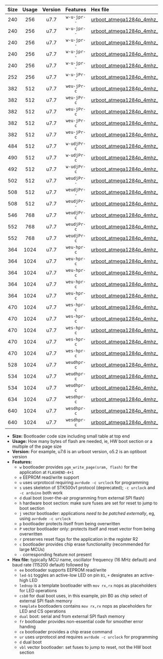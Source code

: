 |Size|Usage|Version|Features|Hex file|
|:-:|:-:|:-:|:-:|:--|
|240|256|u7.7|`w-u-jpr--`|[urboot_atmega1284p_4mhz_19200bps_led+b5_ur_vbl.hex](https://raw.githubusercontent.com/stefanrueger/urboot.hex/main/mcus/atmega1284p/fcpu_4mhz/19200_bps/urboot_atmega1284p_4mhz_19200bps_led+b5_ur_vbl.hex)|
|240|256|u7.7|`w-u-jpr--`|[urboot_atmega1284p_4mhz_19200bps_led+b7_ur_vbl.hex](https://raw.githubusercontent.com/stefanrueger/urboot.hex/main/mcus/atmega1284p/fcpu_4mhz/19200_bps/urboot_atmega1284p_4mhz_19200bps_led+b7_ur_vbl.hex)|
|240|256|u7.7|`w-u-jpr--`|[urboot_atmega1284p_4mhz_19200bps_led+c7_ur_vbl.hex](https://raw.githubusercontent.com/stefanrueger/urboot.hex/main/mcus/atmega1284p/fcpu_4mhz/19200_bps/urboot_atmega1284p_4mhz_19200bps_led+c7_ur_vbl.hex)|
|240|256|u7.7|`w-u-jpr--`|[urboot_atmega1284p_4mhz_19200bps_led+d7_ur_vbl.hex](https://raw.githubusercontent.com/stefanrueger/urboot.hex/main/mcus/atmega1284p/fcpu_4mhz/19200_bps/urboot_atmega1284p_4mhz_19200bps_led+d7_ur_vbl.hex)|
|240|256|u7.7|`w-u-jpr--`|[urboot_atmega1284p_4mhz_19200bps_lednop_ur_vbl.hex](https://raw.githubusercontent.com/stefanrueger/urboot.hex/main/mcus/atmega1284p/fcpu_4mhz/19200_bps/urboot_atmega1284p_4mhz_19200bps_lednop_ur_vbl.hex)|
|252|256|u7.7|`w-u-jPr--`|[urboot_atmega1284p_4mhz_19200bps_ur_vbl.hex](https://raw.githubusercontent.com/stefanrueger/urboot.hex/main/mcus/atmega1284p/fcpu_4mhz/19200_bps/urboot_atmega1284p_4mhz_19200bps_ur_vbl.hex)|
|382|512|u7.7|`weu-jPr-c`|[urboot_atmega1284p_4mhz_19200bps_ee_led+b5_fr_ce_ur_vbl.hex](https://raw.githubusercontent.com/stefanrueger/urboot.hex/main/mcus/atmega1284p/fcpu_4mhz/19200_bps/urboot_atmega1284p_4mhz_19200bps_ee_led+b5_fr_ce_ur_vbl.hex)|
|382|512|u7.7|`weu-jPr-c`|[urboot_atmega1284p_4mhz_19200bps_ee_led+b7_fr_ce_ur_vbl.hex](https://raw.githubusercontent.com/stefanrueger/urboot.hex/main/mcus/atmega1284p/fcpu_4mhz/19200_bps/urboot_atmega1284p_4mhz_19200bps_ee_led+b7_fr_ce_ur_vbl.hex)|
|382|512|u7.7|`weu-jPr-c`|[urboot_atmega1284p_4mhz_19200bps_ee_led+c7_fr_ce_ur_vbl.hex](https://raw.githubusercontent.com/stefanrueger/urboot.hex/main/mcus/atmega1284p/fcpu_4mhz/19200_bps/urboot_atmega1284p_4mhz_19200bps_ee_led+c7_fr_ce_ur_vbl.hex)|
|382|512|u7.7|`weu-jPr-c`|[urboot_atmega1284p_4mhz_19200bps_ee_led+d7_fr_ce_ur_vbl.hex](https://raw.githubusercontent.com/stefanrueger/urboot.hex/main/mcus/atmega1284p/fcpu_4mhz/19200_bps/urboot_atmega1284p_4mhz_19200bps_ee_led+d7_fr_ce_ur_vbl.hex)|
|382|512|u7.7|`weu-jPr-c`|[urboot_atmega1284p_4mhz_19200bps_ee_lednop_fr_ce_ur_vbl.hex](https://raw.githubusercontent.com/stefanrueger/urboot.hex/main/mcus/atmega1284p/fcpu_4mhz/19200_bps/urboot_atmega1284p_4mhz_19200bps_ee_lednop_fr_ce_ur_vbl.hex)|
|484|512|u7.7|`w-udjPr-c`|[urboot_atmega1284p_4mhz_19200bps_led+c7_csb3_dual_fr_ce_ur_vbl.hex](https://raw.githubusercontent.com/stefanrueger/urboot.hex/main/mcus/atmega1284p/fcpu_4mhz/19200_bps/urboot_atmega1284p_4mhz_19200bps_led+c7_csb3_dual_fr_ce_ur_vbl.hex)|
|490|512|u7.7|`w-udjPr-c`|[urboot_atmega1284p_4mhz_19200bps_led+d7_csc7_dual_fr_ce_ur_vbl.hex](https://raw.githubusercontent.com/stefanrueger/urboot.hex/main/mcus/atmega1284p/fcpu_4mhz/19200_bps/urboot_atmega1284p_4mhz_19200bps_led+d7_csc7_dual_fr_ce_ur_vbl.hex)|
|492|512|u7.7|`w-udjPr-c`|[urboot_atmega1284p_4mhz_19200bps_template_dual_fr_ce_ur_vbl.hex](https://raw.githubusercontent.com/stefanrueger/urboot.hex/main/mcus/atmega1284p/fcpu_4mhz/19200_bps/urboot_atmega1284p_4mhz_19200bps_template_dual_fr_ce_ur_vbl.hex)|
|502|512|u7.7|`weudjPr--`|[urboot_atmega1284p_4mhz_19200bps_ee_led+c7_csb3_dual_fr_ur_vbl.hex](https://raw.githubusercontent.com/stefanrueger/urboot.hex/main/mcus/atmega1284p/fcpu_4mhz/19200_bps/urboot_atmega1284p_4mhz_19200bps_ee_led+c7_csb3_dual_fr_ur_vbl.hex)|
|508|512|u7.7|`weudjPr--`|[urboot_atmega1284p_4mhz_19200bps_ee_led+d7_csc7_dual_fr_ur_vbl.hex](https://raw.githubusercontent.com/stefanrueger/urboot.hex/main/mcus/atmega1284p/fcpu_4mhz/19200_bps/urboot_atmega1284p_4mhz_19200bps_ee_led+d7_csc7_dual_fr_ur_vbl.hex)|
|508|512|u7.7|`weudjPr--`|[urboot_atmega1284p_4mhz_19200bps_ee_template_dual_fr_ur_vbl.hex](https://raw.githubusercontent.com/stefanrueger/urboot.hex/main/mcus/atmega1284p/fcpu_4mhz/19200_bps/urboot_atmega1284p_4mhz_19200bps_ee_template_dual_fr_ur_vbl.hex)|
|546|768|u7.7|`weudjPr-c`|[urboot_atmega1284p_4mhz_19200bps_ee_led+c7_csb3_dual_fr_ce_ur_vbl.hex](https://raw.githubusercontent.com/stefanrueger/urboot.hex/main/mcus/atmega1284p/fcpu_4mhz/19200_bps/urboot_atmega1284p_4mhz_19200bps_ee_led+c7_csb3_dual_fr_ce_ur_vbl.hex)|
|552|768|u7.7|`weudjPr-c`|[urboot_atmega1284p_4mhz_19200bps_ee_led+d7_csc7_dual_fr_ce_ur_vbl.hex](https://raw.githubusercontent.com/stefanrueger/urboot.hex/main/mcus/atmega1284p/fcpu_4mhz/19200_bps/urboot_atmega1284p_4mhz_19200bps_ee_led+d7_csc7_dual_fr_ce_ur_vbl.hex)|
|552|768|u7.7|`weudjPr-c`|[urboot_atmega1284p_4mhz_19200bps_ee_template_dual_fr_ce_ur_vbl.hex](https://raw.githubusercontent.com/stefanrueger/urboot.hex/main/mcus/atmega1284p/fcpu_4mhz/19200_bps/urboot_atmega1284p_4mhz_19200bps_ee_template_dual_fr_ce_ur_vbl.hex)|
|364|1024|u7.7|`weu-hpr-c`|[urboot_atmega1284p_4mhz_19200bps_ee_led+b5_fr_ce_ur.hex](https://raw.githubusercontent.com/stefanrueger/urboot.hex/main/mcus/atmega1284p/fcpu_4mhz/19200_bps/urboot_atmega1284p_4mhz_19200bps_ee_led+b5_fr_ce_ur.hex)|
|364|1024|u7.7|`weu-hpr-c`|[urboot_atmega1284p_4mhz_19200bps_ee_led+b7_fr_ce_ur.hex](https://raw.githubusercontent.com/stefanrueger/urboot.hex/main/mcus/atmega1284p/fcpu_4mhz/19200_bps/urboot_atmega1284p_4mhz_19200bps_ee_led+b7_fr_ce_ur.hex)|
|364|1024|u7.7|`weu-hpr-c`|[urboot_atmega1284p_4mhz_19200bps_ee_led+c7_fr_ce_ur.hex](https://raw.githubusercontent.com/stefanrueger/urboot.hex/main/mcus/atmega1284p/fcpu_4mhz/19200_bps/urboot_atmega1284p_4mhz_19200bps_ee_led+c7_fr_ce_ur.hex)|
|364|1024|u7.7|`weu-hpr-c`|[urboot_atmega1284p_4mhz_19200bps_ee_led+d7_fr_ce_ur.hex](https://raw.githubusercontent.com/stefanrueger/urboot.hex/main/mcus/atmega1284p/fcpu_4mhz/19200_bps/urboot_atmega1284p_4mhz_19200bps_ee_led+d7_fr_ce_ur.hex)|
|364|1024|u7.7|`weu-hpr-c`|[urboot_atmega1284p_4mhz_19200bps_ee_lednop_fr_ce_ur.hex](https://raw.githubusercontent.com/stefanrueger/urboot.hex/main/mcus/atmega1284p/fcpu_4mhz/19200_bps/urboot_atmega1284p_4mhz_19200bps_ee_lednop_fr_ce_ur.hex)|
|470|1024|u7.7|`wes-hpr-c`|[urboot_atmega1284p_4mhz_19200bps_ee_led+b5_fr_ce.hex](https://raw.githubusercontent.com/stefanrueger/urboot.hex/main/mcus/atmega1284p/fcpu_4mhz/19200_bps/urboot_atmega1284p_4mhz_19200bps_ee_led+b5_fr_ce.hex)|
|470|1024|u7.7|`wes-hpr-c`|[urboot_atmega1284p_4mhz_19200bps_ee_led+b7_fr_ce.hex](https://raw.githubusercontent.com/stefanrueger/urboot.hex/main/mcus/atmega1284p/fcpu_4mhz/19200_bps/urboot_atmega1284p_4mhz_19200bps_ee_led+b7_fr_ce.hex)|
|470|1024|u7.7|`wes-hpr-c`|[urboot_atmega1284p_4mhz_19200bps_ee_led+c7_fr_ce.hex](https://raw.githubusercontent.com/stefanrueger/urboot.hex/main/mcus/atmega1284p/fcpu_4mhz/19200_bps/urboot_atmega1284p_4mhz_19200bps_ee_led+c7_fr_ce.hex)|
|470|1024|u7.7|`wes-hpr-c`|[urboot_atmega1284p_4mhz_19200bps_ee_led+d7_fr_ce.hex](https://raw.githubusercontent.com/stefanrueger/urboot.hex/main/mcus/atmega1284p/fcpu_4mhz/19200_bps/urboot_atmega1284p_4mhz_19200bps_ee_led+d7_fr_ce.hex)|
|470|1024|u7.7|`wes-hpr-c`|[urboot_atmega1284p_4mhz_19200bps_ee_lednop_fr_ce.hex](https://raw.githubusercontent.com/stefanrueger/urboot.hex/main/mcus/atmega1284p/fcpu_4mhz/19200_bps/urboot_atmega1284p_4mhz_19200bps_ee_lednop_fr_ce.hex)|
|528|1024|u7.7|`weudhpr-c`|[urboot_atmega1284p_4mhz_19200bps_ee_led+c7_csb3_dual_fr_ce_ur.hex](https://raw.githubusercontent.com/stefanrueger/urboot.hex/main/mcus/atmega1284p/fcpu_4mhz/19200_bps/urboot_atmega1284p_4mhz_19200bps_ee_led+c7_csb3_dual_fr_ce_ur.hex)|
|534|1024|u7.7|`weudhpr-c`|[urboot_atmega1284p_4mhz_19200bps_ee_led+d7_csc7_dual_fr_ce_ur.hex](https://raw.githubusercontent.com/stefanrueger/urboot.hex/main/mcus/atmega1284p/fcpu_4mhz/19200_bps/urboot_atmega1284p_4mhz_19200bps_ee_led+d7_csc7_dual_fr_ce_ur.hex)|
|534|1024|u7.7|`weudhpr-c`|[urboot_atmega1284p_4mhz_19200bps_ee_template_dual_fr_ce_ur.hex](https://raw.githubusercontent.com/stefanrueger/urboot.hex/main/mcus/atmega1284p/fcpu_4mhz/19200_bps/urboot_atmega1284p_4mhz_19200bps_ee_template_dual_fr_ce_ur.hex)|
|634|1024|u7.7|`wesdhpr-c`|[urboot_atmega1284p_4mhz_19200bps_ee_led+c7_csb3_dual_fr_ce.hex](https://raw.githubusercontent.com/stefanrueger/urboot.hex/main/mcus/atmega1284p/fcpu_4mhz/19200_bps/urboot_atmega1284p_4mhz_19200bps_ee_led+c7_csb3_dual_fr_ce.hex)|
|640|1024|u7.7|`wesdhpr-c`|[urboot_atmega1284p_4mhz_19200bps_ee_led+d7_csc7_dual_fr_ce.hex](https://raw.githubusercontent.com/stefanrueger/urboot.hex/main/mcus/atmega1284p/fcpu_4mhz/19200_bps/urboot_atmega1284p_4mhz_19200bps_ee_led+d7_csc7_dual_fr_ce.hex)|
|640|1024|u7.7|`wesdhpr-c`|[urboot_atmega1284p_4mhz_19200bps_ee_template_dual_fr_ce.hex](https://raw.githubusercontent.com/stefanrueger/urboot.hex/main/mcus/atmega1284p/fcpu_4mhz/19200_bps/urboot_atmega1284p_4mhz_19200bps_ee_template_dual_fr_ce.hex)|

- **Size:** Bootloader code size including small table at top end
- **Usage:** How many bytes of flash are needed, ie, HW boot section or a multiple of the page size
- **Version:** For example, u7.6 is an urboot version, o5.2 is an optiboot version
- **Features:**
  + `w` bootloader provides `pgm_write_page(sram, flash)` for the application at `FLASHEND-4+1`
  + `e` EEPROM read/write support
  + `u` uses urprotocol requiring `avrdude -c urclock` for programming
  + `s` uses skeleton of STK500v1 protocol (deprecated); `-c urclock` and `-c arduino` both work
  + `d` dual boot (over-the-air programming from external SPI flash)
  + `h` hardware boot section: make sure fuses are set for reset to jump to boot section
  + `j` vector bootloader: applications *need to be patched externally*, eg, using `avrdude -c urclock`
  + `p` bootloader protects itself from being overwritten
  + `P` vector bootloader only: protects itself and reset vector from being overwritten
  + `r` preserves reset flags for the application in the register R2
  + `c` bootloader provides chip erase functionality (recommended for large MCUs)
  + `-` corresponding feature not present
- **Hex file:** typically MCU name, oscillator frequency (16 MHz default) and baud rate (115200 default) followed by
  + `ee` bootloader supports EEPROM read/write
  + `led-b1` toggles an active-low LED on pin `B1`, `+` designates an active-high LED
  + `lednop` is a template bootloader with `mov rx,rx` nops as placeholders for LED operations
  + `csb0` for dual boot uses, in this example, pin B0 as chip select of external SPI flash memory
  + `template` bootloaders contains `mov rx,rx` nops as placeholders for LED and CS operations
  + `dual` boot: serial and from external SPI flash memory
  + `fr` bootloader provides non-essential code for smoother error handing
  + `ce` bootloader provides a chip erase command
  + `ur` uses urprotocol and requires `avrdude -c urclock` for programming
  + `d` dual boot
  + `vbl` vector bootloader: set fuses to jump to reset, not the HW boot section
